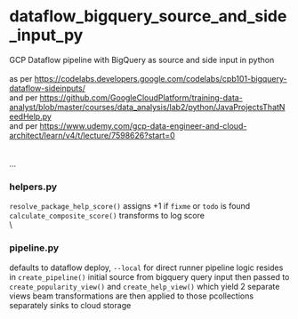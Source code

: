 # dataflow_bigquery_source_and_side_input_py
GCP Dataflow pipeline with BigQuery as source and side input in python \
\
as per https://codelabs.developers.google.com/codelabs/cpb101-bigquery-dataflow-sideinputs/ \
and per https://github.com/GoogleCloudPlatform/training-data-analyst/blob/master/courses/data_analysis/lab2/python/JavaProjectsThatNeedHelp.py \
and per https://www.udemy.com/gcp-data-engineer-and-cloud-architect/learn/v4/t/lecture/7598626?start=0 \
\
\
...

### helpers.py
`resolve_package_help_score()` assigns +1 if `fixme` or `todo` is found \
`calculate_composite_score()` transforms to log score \
\
### pipeline.py
defaults to dataflow deploy, `--local` for direct runner
pipeline logic resides in `create_pipeline()`
initial source from bigquery query
input then passed to `create_popularity_view()` and `create_help_view()` which yield 2 separate views
beam transformations are then applied to those pcollections separately
sinks to cloud storage
